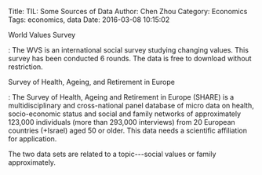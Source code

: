 Title: TIL: Some Sources of Data
Author: Chen Zhou
Category: Economics
Tags: economics, data
Date: 2016-03-08 10:15:02

World Values Survey

: The WVS is an international social survey studying changing
  values. This survey has been conducted 6 rounds. The data is free to
  download without restriction.


Survey of Health, Ageing, and Retirement in Europe

: The Survey of Health, Ageing and Retirement in Europe (SHARE) is a
  multidisciplinary and cross-national panel database of micro data on
  health, socio-economic status and social and family networks of
  approximately 123,000 individuals (more than 293,000 interviews)
  from 20 European countries (+Israel) aged 50 or older. This data
  needs a scientific affiliation for application.

The two data sets are related to a topic---social values or family
approximately.
